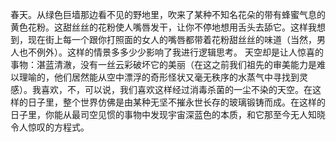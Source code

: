 春天。从绿色巨墙那边看不见的野地里，吹来了某种不知名花朵的带有蜂蜜气息的黄色花粉。这甜丝丝的花粉使人嘴唇发干，让你不停地想用舌头去舔它。这样我想到，现在街上每一个跟你打照面的女人的嘴唇都带着花粉甜丝丝的味道（当然，男人也不例外）。这样的情景多多少少影响了我进行逻辑思考。
天空却是让人惊喜的事物：湛蓝清澈，没有一丝云彩破坏它的美丽（在这之前我们祖先的审美能力是难以理喻的，他们居然能从空中漂浮的奇形怪状又毫无秩序的水蒸气中寻找到灵感）。我喜欢，不，可以说，我们喜欢这样经过消毒杀菌的一尘不染的天空。在这样的日子里，整个世界仿佛是由某种无坚不摧永世长存的玻璃锻铸而成。在这样的日子里，你能从最司空见惯的事物中发现宇宙深蓝色的本质，和它那至今无人知晓令人惊叹的方程式。

